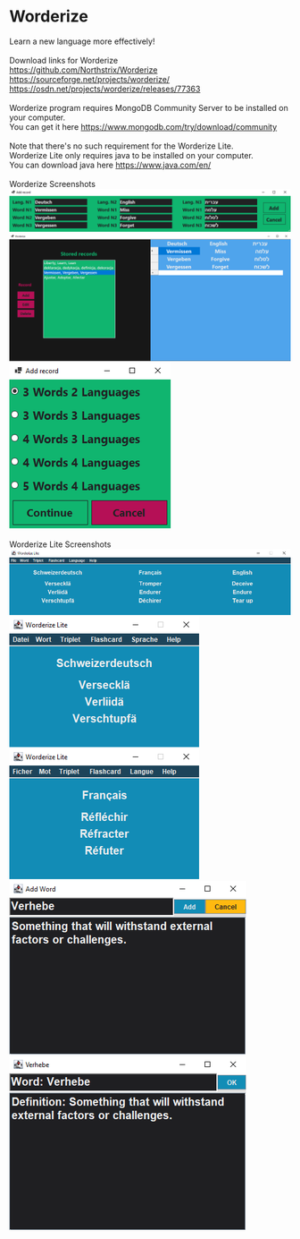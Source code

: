 # Worderize
Learn a new language more effectively!
</br></br>
Download links for Worderize
</br>
https://github.com/Northstrix/Worderize
</br>
https://sourceforge.net/projects/worderize/
</br>
https://osdn.net/projects/worderize/releases/77363
</br></br>
Worderize program requires MongoDB Community Server to be installed on your computer.
</br>
You can get it here https://www.mongodb.com/try/download/community
</br></br>
Note that there's no such requirement for the Worderize Lite.
</br>
Worderize Lite only requires java to be installed on your computer.
</br>
You can download java here https://www.java.com/en/ 
</br></br>
Worderize Screenshots
![image text](https://github.com/Northstrix/Worderize/blob/main/v1.0-C%23/Pictures/Add_record_1.png)
![image text](https://github.com/Northstrix/Worderize/blob/main/v1.0-C%23/Pictures/Worderize.png)
![image text](https://github.com/Northstrix/Worderize/blob/main/v1.0-C%23/Pictures/Add_record_0.png)
</br></br>
Worderize Lite Screenshots
![image text](https://github.com/Northstrix/Worderize/blob/main/v2.0.lite-java/Pictures/Worderize%20lite.png)
![image text](https://github.com/Northstrix/Worderize/blob/main/v2.0.lite-java/Pictures/triplet1.png)
![image text](https://github.com/Northstrix/Worderize/blob/main/v2.0.lite-java/Pictures/triplet2.png)
![image text](https://github.com/Northstrix/Worderize/blob/main/v2.0.lite-java/Pictures/add_word.png)
![image text](https://github.com/Northstrix/Worderize/blob/main/v2.0.lite-java/Pictures/view_word.png)
